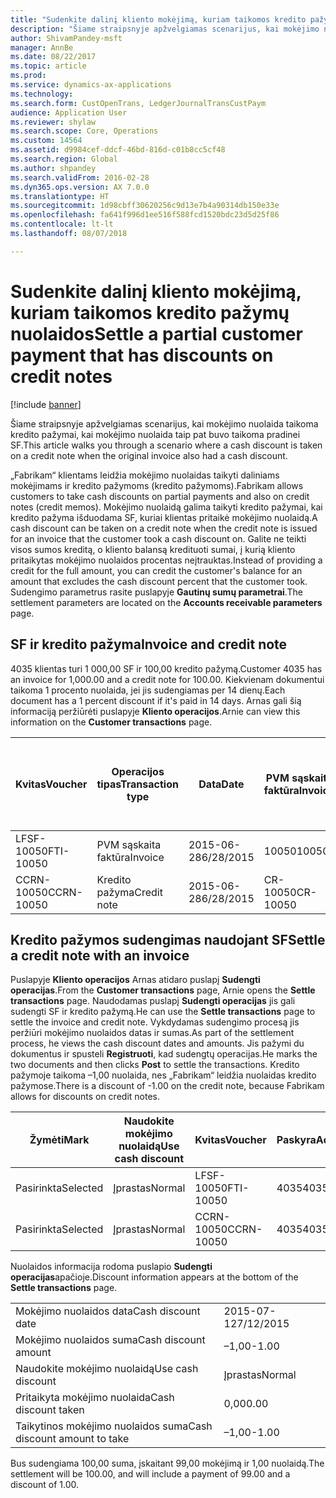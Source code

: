 ```yaml
---
title: "Sudenkite dalinį kliento mokėjimą, kuriam taikomos kredito pažymų nuolaidos"
description: "Šiame straipsnyje apžvelgiamas scenarijus, kai mokėjimo nuolaida taikoma kredito pažymai, kai mokėjimo nuolaida taip pat buvo taikoma pradinei SF."
author: ShivamPandey-msft
manager: AnnBe
ms.date: 08/22/2017
ms.topic: article
ms.prod: 
ms.service: dynamics-ax-applications
ms.technology: 
ms.search.form: CustOpenTrans, LedgerJournalTransCustPaym
audience: Application User
ms.reviewer: shylaw
ms.search.scope: Core, Operations
ms.custom: 14564
ms.assetid: d9984cef-ddcf-46bd-816d-c01b8cc5cf48
ms.search.region: Global
ms.author: shpandey
ms.search.validFrom: 2016-02-28
ms.dyn365.ops.version: AX 7.0.0
ms.translationtype: HT
ms.sourcegitcommit: 1d98cbff30620256c9d13e7b4a90314db150e33e
ms.openlocfilehash: fa641f996d1ee516f588fcd1520bdc23d5d25f86
ms.contentlocale: lt-lt
ms.lasthandoff: 08/07/2018

---
```


# <a name="settle-a-partial-customer-payment-that-has-discounts-on-credit-notes"></a><span data-ttu-id="3bfac-103">Sudenkite dalinį kliento mokėjimą, kuriam taikomos kredito pažymų nuolaidos</span><span class="sxs-lookup"><span data-stu-id="3bfac-103">Settle a partial customer payment that has discounts on credit notes</span></span>

[!include [banner](../includes/banner.md)]

<span data-ttu-id="3bfac-104">Šiame straipsnyje apžvelgiamas scenarijus, kai mokėjimo nuolaida taikoma kredito pažymai, kai mokėjimo nuolaida taip pat buvo taikoma pradinei SF.</span><span class="sxs-lookup"><span data-stu-id="3bfac-104">This article walks you through a scenario where a cash discount is taken on a credit note when the original invoice also had a cash discount.</span></span> 

<span data-ttu-id="3bfac-105">„Fabrikam“ klientams leidžia mokėjimo nuolaidas taikyti daliniams mokėjimams ir kredito pažymoms (kredito pažymoms).</span><span class="sxs-lookup"><span data-stu-id="3bfac-105">Fabrikam allows customers to take cash discounts on partial payments and also on credit notes (credit memos).</span></span> <span data-ttu-id="3bfac-106">Mokėjimo nuolaidą galima taikyti kredito pažymai, kai kredito pažyma išduodama SF, kuriai klientas pritaikė mokėjimo nuolaidą.</span><span class="sxs-lookup"><span data-stu-id="3bfac-106">A cash discount can be taken on a credit note when the credit note is issued for an invoice that the customer took a cash discount on.</span></span> <span data-ttu-id="3bfac-107">Galite ne teikti visos sumos kreditą, o kliento balansą kredituoti sumai, į kurią kliento pritaikytas mokėjimo nuolaidos procentas neįtrauktas.</span><span class="sxs-lookup"><span data-stu-id="3bfac-107">Instead of providing a credit for the full amount, you can credit the customer's balance for an amount that excludes the cash discount percent that the customer took.</span></span> <span data-ttu-id="3bfac-108">Sudengimo parametrus rasite puslapyje **Gautinų sumų parametrai**.</span><span class="sxs-lookup"><span data-stu-id="3bfac-108">The settlement parameters are located on the **Accounts receivable parameters** page.</span></span>

## <a name="invoice-and-credit-note"></a><span data-ttu-id="3bfac-109">SF ir kredito pažyma</span><span class="sxs-lookup"><span data-stu-id="3bfac-109">Invoice and credit note</span></span>
<span data-ttu-id="3bfac-110">4035 klientas turi 1 000,00 SF ir 100,00 kredito pažymą.</span><span class="sxs-lookup"><span data-stu-id="3bfac-110">Customer 4035 has an invoice for 1,000.00 and a credit note for 100.00.</span></span> <span data-ttu-id="3bfac-111">Kiekvienam dokumentui taikoma 1 procento nuolaida, jei jis sudengiamas per 14 dienų.</span><span class="sxs-lookup"><span data-stu-id="3bfac-111">Each document has a 1 percent discount if it's paid in 14 days.</span></span> <span data-ttu-id="3bfac-112">Arnas gali šią informaciją peržiūrėti puslapyje **Kliento operacijos**.</span><span class="sxs-lookup"><span data-stu-id="3bfac-112">Arnie can view this information on the **Customer transactions** page.</span></span>

| <span data-ttu-id="3bfac-113">Kvitas</span><span class="sxs-lookup"><span data-stu-id="3bfac-113">Voucher</span></span>    | <span data-ttu-id="3bfac-114">Operacijos tipas</span><span class="sxs-lookup"><span data-stu-id="3bfac-114">Transaction type</span></span> | <span data-ttu-id="3bfac-115">Data</span><span class="sxs-lookup"><span data-stu-id="3bfac-115">Date</span></span>      | <span data-ttu-id="3bfac-116">PVM sąskaita faktūra</span><span class="sxs-lookup"><span data-stu-id="3bfac-116">Invoice</span></span>  | <span data-ttu-id="3bfac-117">Operacijos valiutos debeto suma</span><span class="sxs-lookup"><span data-stu-id="3bfac-117">Amount in transaction currency debit</span></span> | <span data-ttu-id="3bfac-118">Operacijos valiutos kredito suma</span><span class="sxs-lookup"><span data-stu-id="3bfac-118">Amount in transaction currency credit</span></span> | <span data-ttu-id="3bfac-119">Likutis</span><span class="sxs-lookup"><span data-stu-id="3bfac-119">Balance</span></span>  | <span data-ttu-id="3bfac-120">Valiuta</span><span class="sxs-lookup"><span data-stu-id="3bfac-120">Currency</span></span> |
|------------|------------------|-----------|----------|--------------------------------------|---------------------------------------|----------|----------|
| <span data-ttu-id="3bfac-121">LFSF-10050</span><span class="sxs-lookup"><span data-stu-id="3bfac-121">FTI-10050</span></span>  | <span data-ttu-id="3bfac-122">PVM sąskaita faktūra</span><span class="sxs-lookup"><span data-stu-id="3bfac-122">Invoice</span></span>          | <span data-ttu-id="3bfac-123">2015-06-28</span><span class="sxs-lookup"><span data-stu-id="3bfac-123">6/28/2015</span></span> | <span data-ttu-id="3bfac-124">10050</span><span class="sxs-lookup"><span data-stu-id="3bfac-124">10050</span></span>    | <span data-ttu-id="3bfac-125">1000,00</span><span class="sxs-lookup"><span data-stu-id="3bfac-125">1,000.00</span></span>                             |                                       | <span data-ttu-id="3bfac-126">1000,00</span><span class="sxs-lookup"><span data-stu-id="3bfac-126">1,000.00</span></span> | <span data-ttu-id="3bfac-127">USD</span><span class="sxs-lookup"><span data-stu-id="3bfac-127">USD</span></span>      |
| <span data-ttu-id="3bfac-128">CCRN-10050</span><span class="sxs-lookup"><span data-stu-id="3bfac-128">CCRN-10050</span></span> | <span data-ttu-id="3bfac-129">Kredito pažyma</span><span class="sxs-lookup"><span data-stu-id="3bfac-129">Credit note</span></span>      | <span data-ttu-id="3bfac-130">2015-06-28</span><span class="sxs-lookup"><span data-stu-id="3bfac-130">6/28/2015</span></span> | <span data-ttu-id="3bfac-131">CR-10050</span><span class="sxs-lookup"><span data-stu-id="3bfac-131">CR-10050</span></span> |                                      | <span data-ttu-id="3bfac-132">100,00</span><span class="sxs-lookup"><span data-stu-id="3bfac-132">100.00</span></span>                                | <span data-ttu-id="3bfac-133">-100.00</span><span class="sxs-lookup"><span data-stu-id="3bfac-133">-100.00</span></span>  | <span data-ttu-id="3bfac-134">USD</span><span class="sxs-lookup"><span data-stu-id="3bfac-134">USD</span></span>      |

## <a name="settle-a-credit-note-with-an-invoice"></a><span data-ttu-id="3bfac-135">Kredito pažymos sudengimas naudojant SF</span><span class="sxs-lookup"><span data-stu-id="3bfac-135">Settle a credit note with an invoice</span></span>
<span data-ttu-id="3bfac-136">Puslapyje **Kliento operacijos** Arnas atidaro puslapį **Sudengti operacijas**.</span><span class="sxs-lookup"><span data-stu-id="3bfac-136">From the **Customer transactions** page, Arnie opens the **Settle transactions** page.</span></span> <span data-ttu-id="3bfac-137">Naudodamas puslapį **Sudengti operacijas** jis gali sudengti SF ir kredito pažymą.</span><span class="sxs-lookup"><span data-stu-id="3bfac-137">He can use the **Settle transactions** page to settle the invoice and credit note.</span></span> <span data-ttu-id="3bfac-138">Vykdydamas sudengimo procesą jis peržiūri mokėjimo nuolaidos datas ir sumas.</span><span class="sxs-lookup"><span data-stu-id="3bfac-138">As part of the settlement process, he views the cash discount dates and amounts.</span></span> <span data-ttu-id="3bfac-139">Jis pažymi du dokumentus ir spusteli **Registruoti**, kad sudengtų operacijas.</span><span class="sxs-lookup"><span data-stu-id="3bfac-139">He marks the two documents and then clicks **Post** to settle the transactions.</span></span> <span data-ttu-id="3bfac-140">Kredito pažymoje taikoma –1,00 nuolaida, nes „Fabrikam“ leidžia nuolaidas kredito pažymose.</span><span class="sxs-lookup"><span data-stu-id="3bfac-140">There is a discount of -1.00 on the credit note, because Fabrikam allows for discounts on credit notes.</span></span>

| <span data-ttu-id="3bfac-141">Žymėti</span><span class="sxs-lookup"><span data-stu-id="3bfac-141">Mark</span></span>     | <span data-ttu-id="3bfac-142">Naudokite mokėjimo nuolaidą</span><span class="sxs-lookup"><span data-stu-id="3bfac-142">Use cash discount</span></span> | <span data-ttu-id="3bfac-143">Kvitas</span><span class="sxs-lookup"><span data-stu-id="3bfac-143">Voucher</span></span>    | <span data-ttu-id="3bfac-144">Paskyra</span><span class="sxs-lookup"><span data-stu-id="3bfac-144">Account</span></span> | <span data-ttu-id="3bfac-145">Data</span><span class="sxs-lookup"><span data-stu-id="3bfac-145">Date</span></span>      | <span data-ttu-id="3bfac-146">Terminas</span><span class="sxs-lookup"><span data-stu-id="3bfac-146">Due date</span></span>  | <span data-ttu-id="3bfac-147">PVM sąskaita faktūra</span><span class="sxs-lookup"><span data-stu-id="3bfac-147">Invoice</span></span>  | <span data-ttu-id="3bfac-148">Suma operacijos valiuta</span><span class="sxs-lookup"><span data-stu-id="3bfac-148">Amount in transaction currency</span></span> | <span data-ttu-id="3bfac-149">Valiuta</span><span class="sxs-lookup"><span data-stu-id="3bfac-149">Currency</span></span> | <span data-ttu-id="3bfac-150">Sudengtina suma</span><span class="sxs-lookup"><span data-stu-id="3bfac-150">Amount to settle</span></span> |
|----------|-------------------|------------|---------|-----------|-----------|----------|--------------------------------|----------|------------------|
| <span data-ttu-id="3bfac-151">Pasirinkta</span><span class="sxs-lookup"><span data-stu-id="3bfac-151">Selected</span></span> | <span data-ttu-id="3bfac-152">Įprastas</span><span class="sxs-lookup"><span data-stu-id="3bfac-152">Normal</span></span>            | <span data-ttu-id="3bfac-153">LFSF-10050</span><span class="sxs-lookup"><span data-stu-id="3bfac-153">FTI-10050</span></span>  | <span data-ttu-id="3bfac-154">4035</span><span class="sxs-lookup"><span data-stu-id="3bfac-154">4035</span></span>    | <span data-ttu-id="3bfac-155">2015-06-28</span><span class="sxs-lookup"><span data-stu-id="3bfac-155">6/28/2015</span></span> | <span data-ttu-id="3bfac-156">2015-07-28</span><span class="sxs-lookup"><span data-stu-id="3bfac-156">7/28/2015</span></span> | <span data-ttu-id="3bfac-157">10050</span><span class="sxs-lookup"><span data-stu-id="3bfac-157">10050</span></span>    | <span data-ttu-id="3bfac-158">1000,00</span><span class="sxs-lookup"><span data-stu-id="3bfac-158">1,000.00</span></span>                       | <span data-ttu-id="3bfac-159">USD</span><span class="sxs-lookup"><span data-stu-id="3bfac-159">USD</span></span>      | <span data-ttu-id="3bfac-160">990,00</span><span class="sxs-lookup"><span data-stu-id="3bfac-160">990.00</span></span>           |
| <span data-ttu-id="3bfac-161">Pasirinkta</span><span class="sxs-lookup"><span data-stu-id="3bfac-161">Selected</span></span> | <span data-ttu-id="3bfac-162">Įprastas</span><span class="sxs-lookup"><span data-stu-id="3bfac-162">Normal</span></span>            | <span data-ttu-id="3bfac-163">CCRN-10050</span><span class="sxs-lookup"><span data-stu-id="3bfac-163">CCRN-10050</span></span> | <span data-ttu-id="3bfac-164">4035</span><span class="sxs-lookup"><span data-stu-id="3bfac-164">4035</span></span>    | <span data-ttu-id="3bfac-165">2015-06-28</span><span class="sxs-lookup"><span data-stu-id="3bfac-165">6/28/2015</span></span> | <span data-ttu-id="3bfac-166">2015-07-28</span><span class="sxs-lookup"><span data-stu-id="3bfac-166">7/28/2015</span></span> | <span data-ttu-id="3bfac-167">CR-10050</span><span class="sxs-lookup"><span data-stu-id="3bfac-167">CR-10050</span></span> | <span data-ttu-id="3bfac-168">-100.00</span><span class="sxs-lookup"><span data-stu-id="3bfac-168">-100.00</span></span>                        | <span data-ttu-id="3bfac-169">USD</span><span class="sxs-lookup"><span data-stu-id="3bfac-169">USD</span></span>      | <span data-ttu-id="3bfac-170">–99,00</span><span class="sxs-lookup"><span data-stu-id="3bfac-170">-99.00</span></span>           |

<span data-ttu-id="3bfac-171">Nuolaidos informacija rodoma puslapio **Sudengti operacijas**apačioje.</span><span class="sxs-lookup"><span data-stu-id="3bfac-171">Discount information appears at the bottom of the **Settle transactions** page.</span></span>

|                              |           |
|------------------------------|-----------|
| <span data-ttu-id="3bfac-172">Mokėjimo nuolaidos data</span><span class="sxs-lookup"><span data-stu-id="3bfac-172">Cash discount date</span></span>           | <span data-ttu-id="3bfac-173">2015-07-12</span><span class="sxs-lookup"><span data-stu-id="3bfac-173">7/12/2015</span></span> |
| <span data-ttu-id="3bfac-174">Mokėjimo nuolaidos suma</span><span class="sxs-lookup"><span data-stu-id="3bfac-174">Cash discount amount</span></span>         | <span data-ttu-id="3bfac-175">–1,00</span><span class="sxs-lookup"><span data-stu-id="3bfac-175">-1.00</span></span>     |
| <span data-ttu-id="3bfac-176">Naudokite mokėjimo nuolaidą</span><span class="sxs-lookup"><span data-stu-id="3bfac-176">Use cash discount</span></span>            | <span data-ttu-id="3bfac-177">Įprastas</span><span class="sxs-lookup"><span data-stu-id="3bfac-177">Normal</span></span>    |
| <span data-ttu-id="3bfac-178">Pritaikyta mokėjimo nuolaida</span><span class="sxs-lookup"><span data-stu-id="3bfac-178">Cash discount taken</span></span>          | <span data-ttu-id="3bfac-179">0,00</span><span class="sxs-lookup"><span data-stu-id="3bfac-179">0.00</span></span>      |
| <span data-ttu-id="3bfac-180">Taikytinos mokėjimo nuolaidos suma</span><span class="sxs-lookup"><span data-stu-id="3bfac-180">Cash discount amount to take</span></span> | <span data-ttu-id="3bfac-181">–1,00</span><span class="sxs-lookup"><span data-stu-id="3bfac-181">-1.00</span></span>     |

<span data-ttu-id="3bfac-182">Bus sudengiama 100,00 suma, įskaitant 99,00 mokėjimą ir 1,00 nuolaidą.</span><span class="sxs-lookup"><span data-stu-id="3bfac-182">The settlement will be 100.00, and will include a payment of 99.00 and a discount of 1.00.</span></span>




